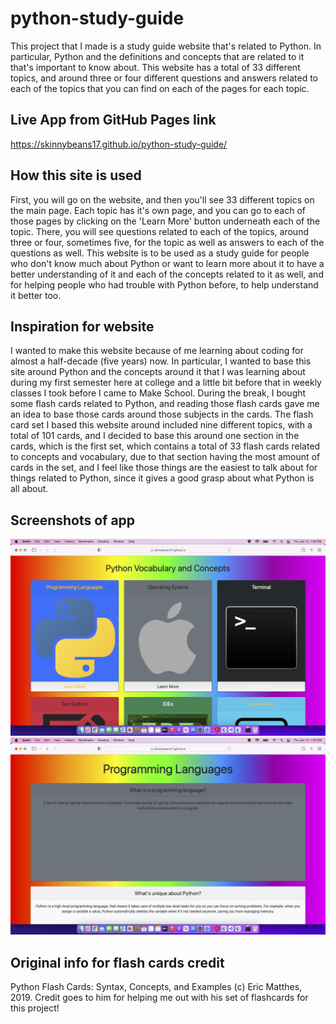 # python-study-guide

This project that I made is a study guide website that's related to Python. In particular, Python and the definitions and concepts that are related to it that's important to know about. This website has a total of 33 different topics, and around three or four different questions and answers related to each of the topics that you can find on each of the pages for each topic.

## Live App from GitHub Pages link

https://skinnybeans17.github.io/python-study-guide/

## How this site is used

First, you will go on the website, and then you'll see 33 different topics on the main page. Each topic has it's own page, and you can go to each of those pages by clicking on the 'Learn More' button underneath each of the topic. There, you will see questions related to each of the topics, around three or four, sometimes five, for the topic as well as answers to each of the questions as well. This website is to be used as a study guide for people who don't know much about Python or want to learn more about it to have a better understanding of it and each of the concepts related to it as well, and for helping people who had trouble with Python before, to help understand it better too.

## Inspiration for website

I wanted to make this website because of me learning about coding for almost a half-decade (five years) now. In particular, I wanted to base this site around Python and the concepts around it that I was learning about during my first semester here at college and a little bit before that in weekly classes I took before I came to Make School. During the break, I bought some flash cards related to Python, and reading those flash cards gave me an idea to base those cards around those subjects in the cards. The flash card set I based this website around included nine different topics, with a total of 101 cards, and I decided to base this around one section in the cards, which is the first set, which contains a total of 33 flash cards related to concepts and vocabulary, due to that section having the most amount of cards in the set, and I feel like those things are the easiest to talk about for things related to Python, since it gives a good grasp about what Python is all about.

## Screenshots of app

![main menu](https://github.com/skinnybeans17/python-study-guide/blob/main/images/Screen%20Shot%202022-01-13%20at%201.00.11%20PM.png)
![first sub-page](https://github.com/skinnybeans17/python-study-guide/blob/main/images/Screen%20Shot%202022-01-13%20at%201.00.38%20PM.png)

## Original info for flash cards credit

Python Flash Cards: Syntax, Concepts, and Examples (c) Eric Matthes, 2019. Credit goes to him for helping me out with his set of flashcards for this project!
